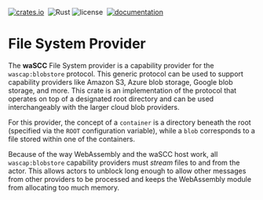 [![crates.io](https://img.shields.io/crates/v/wascc-fs.svg)](https://crates.io/crates/wascc-fs)&nbsp;
![Rust](https://github.com/wascc/fs-provider/workflows/Rust/badge.svg)
![license](https://img.shields.io/crates/l/wascc-fs.svg)&nbsp;
[![documentation](https://docs.rs/wascc-fs/badge.svg)](https://docs.rs/wascc-fs)

# File System Provider

The **waSCC** File System provider is a capability provider for the `wascap:blobstore` protocol. This generic protocol can be used to support capability providers like Amazon S3, Azure blob storage, Google blob storage, and more. This crate is an implementation of the protocol that operates on top of a designated root directory and can be used interchangeably with the larger cloud blob providers.

For this provider, the concept of a `container` is a directory beneath the root (specified via the `ROOT` configuration variable), while a `blob` corresponds to a file stored within one of the containers.

Because of the way WebAssembly and the waSCC host work, all `wascap:blobstore` capability providers must _stream_ files to and from the actor. This allows actors to unblock long enough to allow other messages from other providers to be processed and keeps the WebAssembly module from allocating too much memory.
